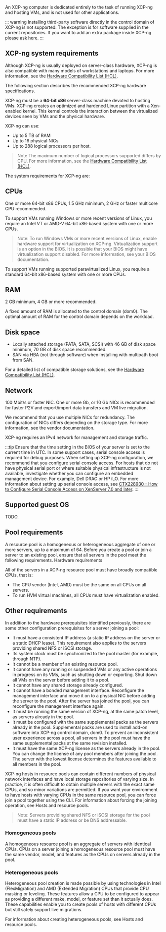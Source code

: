 An XCP-ng computer is dedicated entirely to the task of running XCP-ng and hosting VMs, and is not used for other applications.

::: warning
Installing third-party software directly in the control domain of XCP-ng is not supported. The exception is for software supplied in the current repositories. If you want to add an extra package inside XCP-ng please [ask here](https://github.com/xcp-ng/xcp/issues/56).
:::

## XCP-ng system requirements

Although XCP-ng is usually deployed on server-class hardware, XCP-ng is also compatible with many models of workstations and laptops. For more information, see the [Hardware Compatibility List (HCL)](hardware.md).

The following section describes the recommended XCP-ng hardware specifications.

XCP-ng must be a **64-bit x86** server-class machine devoted to hosting VMs. XCP-ng creates an optimized and hardened Linux partition with a Xen-enabled kernel. This kernel controls the interaction between the virtualized devices seen by VMs and the physical hardware.

XCP-ng can use:

* Up to 5 TB of RAM
* Up to 16 physical NICs
* Up to 288 logical processors per host.

> Note
The maximum number of logical processors supported differs by CPU. For more information, see the [Hardware Compatibility List (HCL)](hardware.md).


The system requirements for XCP-ng are:

## CPUs

One or more 64-bit x86 CPUs, 1.5 GHz minimum, 2 GHz or faster multicore CPU recommended.

To support VMs running Windows or more recent versions of Linux, you require an Intel VT or AMD-V 64-bit x86-based system with one or more CPUs.

> Note: To run Windows VMs or more recent versions of Linux, enable hardware support for virtualization on XCP-ng. Virtualization support is an option in the BIOS. It is possible that your BIOS might have virtualization support disabled. For more information, see your BIOS documentation.

To support VMs running supported paravirtualized Linux, you require a standard 64-bit x86-based system with one or more CPUs.

## RAM

2 GB minimum, 4 GB or more recommended.

A fixed amount of RAM is allocated to the control domain (dom0). The optimal amount of RAM for the control domain depends on the workload.

## Disk space

* Locally attached storage (PATA, SATA, SCSI) with 46 GB of disk space minimum, 70 GB of disk space recommended.
* SAN via HBA (not through software) when installing with multipath boot from SAN.


For a detailed list of compatible storage solutions, see the [Hardware Compatibility List (HCL)](hardware.md).

## Network

100 Mbit/s or faster NIC. One or more Gb, or 10 Gb NICs is recommended for faster P2V and export/import data transfers and VM live migration.

We recommend that you use multiple NICs for redundancy. The configuration of NICs differs depending on the storage type. For more information, see the vendor documentation.

XCP-ng requires an IPv4 network for management and storage traffic.

:::tip
Ensure that the time setting in the BIOS of your server is set to the current time in UTC. In some support cases, serial console access is required for debug purposes. When setting up XCP-ng configuration, we recommend that you configure serial console access. For hosts that do not have physical serial port or where suitable physical infrastructure is not available, investigate whether you can configure an embedded management device. For example, Dell DRAC or HP iLO. For more information about setting up serial console access, see [CTX228930 - How to Configure Serial Console Access on XenServer 7.0 and later](https://support.citrix.com/article/CTX228930).
:::

## Supported guest OS

TODO.

## Pool requirements

A resource pool is a homogeneous or heterogeneous aggregate of one or more servers, up to a maximum of 64. Before you create a pool or join a server to an existing pool, ensure that all servers in the pool meet the following requirements.
Hardware requirements

All of the servers in a XCP-ng resource pool must have broadly compatible CPUs, that is:

* The CPU vendor (Intel, AMD) must be the same on all CPUs on all servers.
* To run HVM virtual machines, all CPUs must have virtualization enabled.

## Other requirements

In addition to the hardware prerequisites identified previously, there are some other configuration prerequisites for a server joining a pool:

* It must have a consistent IP address (a static IP address on the server or a static DHCP lease). This requirement also applies to the servers providing shared NFS or iSCSI storage.
* Its system clock must be synchronized to the pool master (for example, through NTP).
* It cannot be a member of an existing resource pool.
* It cannot have any running or suspended VMs or any active operations in progress on its VMs, such as shutting down or exporting. Shut down all VMs on the server before adding it to a pool.
* It cannot have any shared storage already configured.
* It cannot have a bonded management interface. Reconfigure the management interface and move it on to a physical NIC before adding the server to the pool. After the server has joined the pool, you can reconfigure the management interface again.
* It must be running the same version of XCP-ng, at the same patch level, as servers already in the pool.
* It must be configured with the same supplemental packs as the servers already in the pool. Supplemental packs are used to install add-on software into XCP-ng control domain, dom0. To prevent an inconsistent user experience across a pool, all servers in the pool must have the same supplemental packs at the same revision installed.
* It must have the same XCP-ng license as the servers already in the pool. You can change the license of any pool members after joining the pool. The server with the lowest license determines the features available to all members in the pool.

XCP-ng hosts in resource pools can contain different numbers of physical network interfaces and have local storage repositories of varying size. In practice, it is often difficult to obtain multiple servers with the exact same CPUs, and so minor variations are permitted. If you want your environment to have hosts with varying CPUs in the same resource pool, you can force join a pool together using the CLI. For information about forcing the joining operation, see Hosts and resource pools.

> Note: Servers providing shared NFS or iSCSI storage for the pool must have a static IP address or be DNS addressable.

### Homogeneous pools

A homogeneous resource pool is an aggregate of servers with identical CPUs. CPUs on a server joining a homogeneous resource pool must have the same vendor, model, and features as the CPUs on servers already in the pool.

### Heterogeneous pools

Heterogeneous pool creation is made possible by using technologies in Intel (FlexMigration) and AMD (Extended Migration) CPUs that provide CPU masking or leveling. These features allow a CPU to be configured to appear as providing a different make, model, or feature set than it actually does. These capabilities enable you to create pools of hosts with different CPUs but still safely support live migrations.

For information about creating heterogeneous pools, see Hosts and resource pools.
